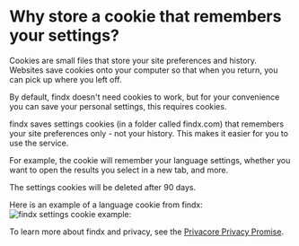 # Why store a cookie that remembers your settings?

Cookies are small files that store your site preferences and history. Websites save cookies onto your computer so that when you return, you can pick up where you left off. 

By default, findx doesn't need cookies to work, but for your convenience you can save your personal settings, this requires cookies.  

findx saves settings cookies (in a folder called findx.com) that remembers your site preferences only - not your history. This makes it easier for you to use the service. 

For example, the cookie will remember your language settings, whether you want to open the results you select in a new tab, and more.

The settings cookies will be deleted after 90 days.

Here is an example of a language cookie from findx:  
![findx settings cookie example:](https://cloud.githubusercontent.com/assets/13692623/21605214/e43604ac-d1a7-11e6-87eb-a205be95f7b6.png)

To learn more about findx and privacy, see the [Privacore Privacy Promise](https://www.privacore.com/privacy-promise/).
